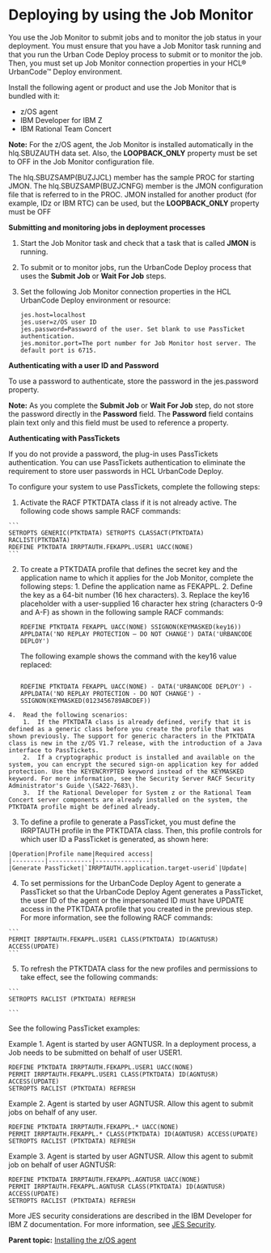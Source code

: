 # Deploying by using the Job Monitor

You use the Job Monitor to submit jobs and to monitor the job status in your deployment. You must ensure that you have a Job Monitor task running and that you run the Urban Code Deploy process to submit or to monitor the job. Then, you must set up Job Monitor connection properties in your HCL® UrbanCode™ Deploy environment.

Install the following agent or product and use the Job Monitor that is bundled with it:

-   z/OS agent
-   IBM Developer for IBM Z
-   IBM Rational Team Concert

**Note:** For the z/OS agent, the Job Monitor is installed automatically in the hlq.SBUZAUTH data set. Also, the **LOOPBACK\_ONLY** property must be set to OFF in the Job Monitor configuration file.

The hlq.SBUZSAMP\(BUZJJCL\) member has the sample PROC for starting JMON. The hlq.SBUZSAMP\(BUZJCNFG\) member is the JMON configuration file that is referred to in the PROC. JMON installed for another product \(for example, IDz or IBM RTC\) can be used, but the **LOOPBACK\_ONLY** property must be OFF 

**Submitting and monitoring jobs in deployment processes**

1.  Start the Job Monitor task and check that a task that is called **JMON** is running.
2.  To submit or to monitor jobs, run the UrbanCode Deploy process that uses the **Submit Job** or **Wait For Job** steps.
3.  Set the following Job Monitor connection properties in the HCL UrbanCode Deploy environment or resource:

    ```
    jes.host=localhost
    jes.user=z/OS user ID
    jes.password=Password of the user. Set blank to use PassTicket authentication.
    jes.monitor.port=The port number for Job Monitor host server. The default port is 6715.
    
    ```


**Authenticating with a user ID and Password**

To use a password to authenticate, store the password in the jes.password property.

**Note:** As you complete the **Submit Job** or **Wait For Job** step, do not store the password directly in the **Password** field. The **Password** field contains plain text only and this field must be used to reference a property.

**Authenticating with PassTickets**

If you do not provide a password, the plug-in uses PassTickets authentication. You can use PassTickets authentication to eliminate the requirement to store user passwords in HCL UrbanCode Deploy.

To configure your system to use PassTickets, complete the following steps:

1.   Activate the RACF PTKTDATA class if it is not already active. The following code shows sample RACF commands: 

    ```
    SETROPTS GENERIC(PTKTDATA) SETROPTS CLASSACT(PTKTDATA) RACLIST(PTKTDATA) 
    RDEFINE PTKTDATA IRRPTAUTH.FEKAPPL.USER1 UACC(NONE) 
    ```

2.   To create a PTKTDATA profile that defines the secret key and the application name to which it applies for the Job Monitor, complete the following steps: 
    1.  Define the application name as FEKAPPL.
    2.  Define the key as a 64-bit number \(16 hex characters\).
    3.  Replace the key16 placeholder with a user-supplied 16 character hex string \(characters 0-9 and A-F\) as shown in the following sample RACF commands:

        ```
        RDEFINE PTKTDATA FEKAPPL UACC(NONE) SSIGNON(KEYMASKED(key16)) APPLDATA('NO REPLAY PROTECTION – DO NOT CHANGE') DATA('URBANCODE DEPLOY')
        ```

        The following example shows the command with the key16 value replaced:

        ```
        
        RDEFINE PTKTDATA FEKAPPL UACC(NONE) - DATA('URBANCODE DEPLOY') - APPLDATA('NO REPLAY PROTECTION - DO NOT CHANGE') - SSIGNON(KEYMASKED(0123456789ABCDEF))
        
        ```

    4.  Read the following scenarios:
        1.  If the PTKTDATA class is already defined, verify that it is defined as a generic class before you create the profile that was shown previously. The support for generic characters in the PTKTDATA class is new in the z/OS V1.7 release, with the introduction of a Java interface to PassTickets.
        2.  If a cryptographic product is installed and available on the system, you can encrypt the secured sign-on application key for added protection. Use the KEYENCRYPTED keyword instead of the KEYMASKED keyword. For more information, see the Security Server RACF Security Administrator's Guide \(SA22-7683\).
        3.  If the Rational Developer for System z or the Rational Team Concert server components are already installed on the system, the PTKTDATA profile might be defined already.
3.   To define a profile to generate a PassTicket, you must define the IRRPTAUTH profile in the PTKTDATA class. Then, this profile controls for which user ID a PassTicket is generated, as shown here: 

    |Operation|Profile name|Required access|
    |---------|------------|---------------|
    |Generate PassTicket|`IRRPTAUTH.application.target-userid`|Update|

4.   To set permissions for the UrbanCode Deploy Agent to generate a PassTicket so that the UrbanCode Deploy Agent generates a PassTicket, the user ID of the agent or the impersonated ID must have UPDATE access in the PTKTDATA profile that you created in the previous step. For more information, see the following RACF commands: 

    ```
    PERMIT IRRPTAUTH.FEKAPPL.USER1 CLASS(PTKTDATA) ID(AGNTUSR) ACCESS(UPDATE)
    ```

5.   To refresh the PTKTDATA class for the new profiles and permissions to take effect, see the following commands: 

    ```
    SETROPTS RACLIST (PTKTDATA) REFRESH
    
    ```


See the following PassTicket examples:

Example 1. Agent is started by user AGNTUSR. In a deployment process, a Job needs to be submitted on behalf of user USER1.

```
RDEFINE PTKTDATA IRRPTAUTH.FEKAPPL.USER1 UACC(NONE) 
PERMIT IRRPTAUTH.FEKAPPL.USER1 CLASS(PTKTDATA) ID(AGNTUSR) ACCESS(UPDATE) 
SETROPTS RACLIST (PTKTDATA) REFRESH

```

Example 2. Agent is started by user AGNTUSR. Allow this agent to submit jobs on behalf of any user.

```
RDEFINE PTKTDATA IRRPTAUTH.FEKAPPL.* UACC(NONE) 
PERMIT IRRPTAUTH.FEKAPPL.* CLASS(PTKTDATA) ID(AGNTUSR) ACCESS(UPDATE) 
SETROPTS RACLIST (PTKTDATA) REFRESH

```

Example 3. Agent is started by user AGNTUSR. Allow this agent to submit job on behalf of user AGNTUSR:

```
RDEFINE PTKTDATA IRRPTAUTH.FEKAPPL.AGNTUSR UACC(NONE) 
PERMIT IRRPTAUTH.FEKAPPL.AGNTUSR CLASS(PTKTDATA) ID(AGNTUSR) ACCESS(UPDATE) 
SETROPTS RACLIST (PTKTDATA) REFRESH

```

More JES security considerations are described in the IBM Developer for IBM Z documentation. For more information, see [JES Security](http://www-01.ibm.com/support/knowledgecenter/SSQ2R2_9.0.0/com.guide.hostconfig.reference.doc/topics/jessecurity.html?lang=en).

**Parent topic:** [Installing the z/OS agent](../../com.udeploy.install.doc/topics/zos_installing_ov.md)

